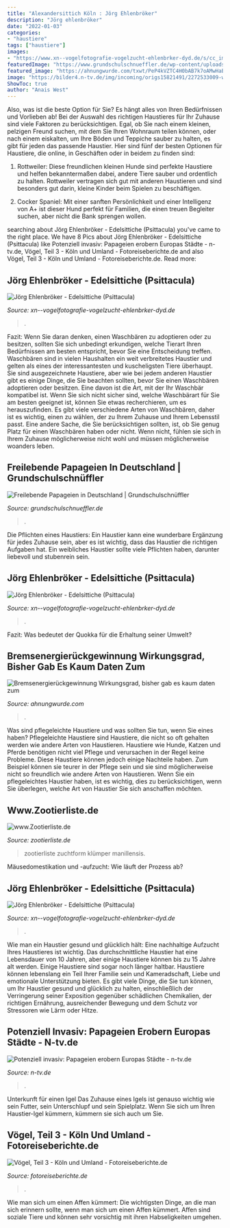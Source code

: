 ```yaml
---
title: "Alexandersittich Köln : Jörg Ehlenbröker"
description: "Jörg ehlenbröker"
date: "2022-01-03"
categories:
- "haustiere"
tags: ["haustiere"]
images:
- "https://www.xn--vogelfotografie-vogelzucht-ehlenbrker-dyd.de/s/cc_images/teaserbox_2448406962.png?t=1407594122"
featuredImage: "https://www.grundschulschnueffler.de/wp-content/uploads/2020/07/Halsbandsittich-1-595x362.jpg"
featured_image: "https://ahnungwurde.com/txwt/PeP4kVZTC4H0bAB7k7oAMwHaEX.jpg"
image: "https://bilder4.n-tv.de/img/incoming/origs15821491/2272533009-w1280-h960/57233377.jpg"
ShowToc: true
author: "Anais West"
---
```



Also, was ist die beste Option für Sie? Es hängt alles von Ihren Bedürfnissen und Vorlieben ab!
Bei der Auswahl des richtigen Haustieres für Ihr Zuhause sind viele Faktoren zu berücksichtigen. Egal, ob Sie nach einem kleinen, pelzigen Freund suchen, mit dem Sie Ihren Wohnraum teilen können, oder nach einem eiskalten, um Ihre Böden und Teppiche sauber zu halten, es gibt für jeden das passende Haustier. Hier sind fünf der besten Optionen für Haustiere, die online, in Geschäften oder in beidem zu finden sind:
1) Rottweiler: Diese freundlichen kleinen Hunde sind perfekte Haustiere und helfen bekanntermaßen dabei, andere Tiere sauber und ordentlich zu halten. Rottweiler vertragen sich gut mit anderen Haustieren und sind besonders gut darin, kleine Kinder beim Spielen zu beschäftigen.

2) Cocker Spaniel: Mit einer sanften Persönlichkeit und einer Intelligenz von A+ ist dieser Hund perfekt für Familien, die einen treuen Begleiter suchen, aber nicht die Bank sprengen wollen.

	

		
searching about Jörg Ehlenbröker - Edelsittiche (Psittacula) you've came to the right place. We have 8 Pics about Jörg Ehlenbröker - Edelsittiche (Psittacula) like Potenziell invasiv: Papageien erobern Europas Städte - n-tv.de, Vögel, Teil 3 - Köln und Umland - Fotoreiseberichte.de and also Vögel, Teil 3 - Köln und Umland - Fotoreiseberichte.de. Read more:
		
    
## Jörg Ehlenbröker - Edelsittiche (Psittacula)

<img loading=lazy src="https://www.xn--vogelfotografie-vogelzucht-ehlenbrker-dyd.de/s/cc_images/teaserbox_2448406962.png?t=1407594122" onerror="this.onerror=null;this.src='https://tse3.mm.bing.net/th?id=OIP.CmuQ_WhH3tgtrZKtNGyEnAHaFk&amp;pid=15.1';" alt="Jörg Ehlenbröker - Edelsittiche (Psittacula)">

_Source: xn--vogelfotografie-vogelzucht-ehlenbrker-dyd.de_

>. 

	

Fazit: Wenn Sie daran denken, einen Waschbären zu adoptieren oder zu besitzen, sollten Sie sich unbedingt erkundigen, welche Tierart Ihren Bedürfnissen am besten entspricht, bevor Sie eine Entscheidung treffen.
Waschbären sind in vielen Haushalten ein weit verbreitetes Haustier und gelten als eines der interessantesten und kuscheligsten Tiere überhaupt. Sie sind ausgezeichnete Haustiere, aber wie bei jedem anderen Haustier gibt es einige Dinge, die Sie beachten sollten, bevor Sie einen Waschbären adoptieren oder besitzen. Eine davon ist die Art, mit der Ihr Waschbär kompatibel ist. Wenn Sie sich nicht sicher sind, welche Waschbärart für Sie am besten geeignet ist, können Sie etwas recherchieren, um es herauszufinden. Es gibt viele verschiedene Arten von Waschbären, daher ist es wichtig, einen zu wählen, der zu Ihrem Zuhause und Ihrem Lebensstil passt. Eine andere Sache, die Sie berücksichtigen sollten, ist, ob Sie genug Platz für einen Waschbären haben oder nicht. Wenn nicht, fühlen sie sich in Ihrem Zuhause möglicherweise nicht wohl und müssen möglicherweise woanders leben.

    
## Freilebende Papageien In Deutschland | Grundschulschnüffler

<img loading=lazy src="https://www.grundschulschnueffler.de/wp-content/uploads/2020/07/Halsbandsittich-1-595x362.jpg" onerror="this.onerror=null;this.src='https://tse4.mm.bing.net/th?id=OIP.V6y9yvjBbZU5kaKy1nevZQHaEg&amp;pid=15.1';" alt="Freilebende Papageien in Deutschland | Grundschulschnüffler">

_Source: grundschulschnueffler.de_

>. 

	

Die Pflichten eines Haustiers:
Ein Haustier kann eine wunderbare Ergänzung für jedes Zuhause sein, aber es ist wichtig, dass das Haustier die richtigen Aufgaben hat. Ein weibliches Haustier sollte viele Pflichten haben, darunter liebevoll und stubenrein sein.

    
## Jörg Ehlenbröker - Edelsittiche (Psittacula)

<img loading=lazy src="https://www.xn--vogelfotografie-vogelzucht-ehlenbrker-dyd.de/s/cc_images/cache_2451983861.jpg?t=1418756333" onerror="this.onerror=null;this.src='https://tse1.mm.bing.net/th?id=OIP.Ya84CU9GF31h0_iCw8-pVgHaKR&amp;pid=15.1';" alt="Jörg Ehlenbröker - Edelsittiche (Psittacula)">

_Source: xn--vogelfotografie-vogelzucht-ehlenbrker-dyd.de_

>. 

	

Fazit: Was bedeutet der Quokka für die Erhaltung seiner Umwelt?

    
## Bremsenergierückgewinnung Wirkungsgrad, Bisher Gab Es Kaum Daten Zum

<img loading=lazy src="https://ahnungwurde.com/txwt/PeP4kVZTC4H0bAB7k7oAMwHaEX.jpg" onerror="this.onerror=null;this.src='https://tse2.mm.bing.net/th?id=OIP.g18Lyyu6vfI4aWIazGZ5vwAAAA&amp;pid=15.1';" alt="Bremsenergierückgewinnung Wirkungsgrad, bisher gab es kaum daten zum">

_Source: ahnungwurde.com_

>. 

	

Was sind pflegeleichte Haustiere und was sollten Sie tun, wenn Sie eines haben?
Pflegeleichte Haustiere sind Haustiere, die nicht so oft gehalten werden wie andere Arten von Haustieren. Haustiere wie Hunde, Katzen und Pferde benötigen nicht viel Pflege und verursachen in der Regel keine Probleme. Diese Haustiere können jedoch einige Nachteile haben. Zum Beispiel können sie teurer in der Pflege sein und sie sind möglicherweise nicht so freundlich wie andere Arten von Haustieren. Wenn Sie ein pflegeleichtes Haustier haben, ist es wichtig, dies zu berücksichtigen, wenn Sie überlegen, welche Art von Haustier Sie sich anschaffen möchten.

    
## Www.Zootierliste.de

<img loading=lazy src="http://www.zootierliste.de/imagedb/50902495/db212a7b/14912.jpg" onerror="this.onerror=null;this.src='https://tse1.mm.bing.net/th?id=OIP.FSt5tRZ8HFG-b3pABHRFiAEgDY&amp;pid=15.1';" alt="www.Zootierliste.de">

_Source: zootierliste.de_

>zootierliste zuchtform klümper manillensis. 

	

Mäusedomestikation und -aufzucht: Wie läuft der Prozess ab?

    
## Jörg Ehlenbröker - Edelsittiche (Psittacula)

<img loading=lazy src="https://www.xn--vogelfotografie-vogelzucht-ehlenbrker-dyd.de/s/cc_images/teaserbox_2448373359.jpg?t=1407500947" onerror="this.onerror=null;this.src='https://tse4.mm.bing.net/th?id=OIP.vGCKxUuHFDbafNnzJBMkGwHaF8&amp;pid=15.1';" alt="Jörg Ehlenbröker - Edelsittiche (Psittacula)">

_Source: xn--vogelfotografie-vogelzucht-ehlenbrker-dyd.de_

>. 

	

Wie man ein Haustier gesund und glücklich hält: Eine nachhaltige Aufzucht Ihres Haustieres ist wichtig.
Das durchschnittliche Haustier hat eine Lebensdauer von 10 Jahren, aber einige Haustiere können bis zu 15 Jahre alt werden. Einige Haustiere sind sogar noch länger haltbar. Haustiere können lebenslang ein Teil Ihrer Familie sein und Kameradschaft, Liebe und emotionale Unterstützung bieten. Es gibt viele Dinge, die Sie tun können, um Ihr Haustier gesund und glücklich zu halten, einschließlich der Verringerung seiner Exposition gegenüber schädlichen Chemikalien, der richtigen Ernährung, ausreichender Bewegung und dem Schutz vor Stressoren wie Lärm oder Hitze.

    
## Potenziell Invasiv: Papageien Erobern Europas Städte - N-tv.de

<img loading=lazy src="https://bilder4.n-tv.de/img/incoming/origs15821491/2272533009-w1280-h960/57233377.jpg" onerror="this.onerror=null;this.src='https://tse4.mm.bing.net/th?id=OIP.1vyAXXXXduu0JfEl2VXkHQHaE7&amp;pid=15.1';" alt="Potenziell invasiv: Papageien erobern Europas Städte - n-tv.de">

_Source: n-tv.de_

>. 

	

Unterkunft für einen Igel
Das Zuhause eines Igels ist genauso wichtig wie sein Futter, sein Unterschlupf und sein Spielplatz. Wenn Sie sich um Ihren Haustier-Igel kümmern, kümmern sie sich auch um Sie.

    
## Vögel, Teil 3 - Köln Und Umland - Fotoreiseberichte.de

<img loading=lazy src="http://www.fotoreiseberichte.de/koeln/fotos/voegel/haubentaucherkoeln01.jpg" onerror="this.onerror=null;this.src='https://tse4.mm.bing.net/th?id=OIP.A-B7uvrPkE4_VseCG5jpDAAAAA&amp;pid=15.1';" alt="Vögel, Teil 3 - Köln und Umland - Fotoreiseberichte.de">

_Source: fotoreiseberichte.de_

>. 

	

Wie man sich um einen Affen kümmert: Die wichtigsten Dinge, an die man sich erinnern sollte, wenn man sich um einen Affen kümmert.
Affen sind soziale Tiere und können sehr vorsichtig mit ihren Habseligkeiten umgehen.

